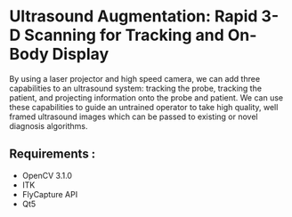 Ultrasound Augmentation: Rapid 3-D Scanning for Tracking and On-Body Display
============================================================================


By using a laser projector and high speed camera, we can add three capabilities to an ultrasound system: tracking the probe, tracking the patient, and projecting information onto the probe and patient. We can use these capabilities to guide an untrained operator to take high quality, well framed ultrasound images which can be passed to existing or novel diagnosis algorithms.


Requirements :
--------------

* OpenCV 3.1.0
* ITK
* FlyCapture API
* Qt5
